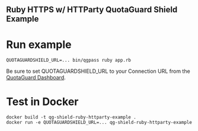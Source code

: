 Ruby HTTPS w/ HTTParty QuotaGuard Shield Example
--

# Run example
```
QUOTAGUARDSHIELD_URL=... bin/qgpass ruby app.rb
```

Be sure to set QUOTAGUARDSHIELD_URL to your Connection URL from the [QuotaGuard Dashboard](https://www.quotaguard.com/setup/outbound).

# Test in Docker
```
docker build -t qg-shield-ruby-httparty-example .
docker run -e QUOTAGUARDSHIELD_URL=... qg-shield-ruby-httparty-example
```
